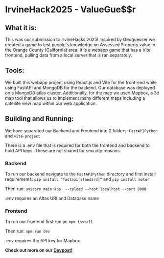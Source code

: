 # IrvineHack2025 - ValueGue$$r

## What it is:
This was our submission to IrvineHacks 2025! Inspired by Geoguesser we created a game to test people's knowledge on Assessed Property value in the Orange County (California) area. It is a webapp game that has a Vite frontend, pulling data from a local server that is ran separately.

## Tools:
We built this webapp project using React.js and Vite for the front-end while using FastAPI and MongoDB for the backend. Our database was deployed on a MongoDB atlas cluster. Additionally, for the map we used Mapbox, a 3d map tool that allows us to implement many different maps including a satellite view map within our web application.

## Building and Running:
We have separated our Backend and Frontend into 2 folders:
`FastAPIPython` and `vite-project`

There is a .env file that is required for both the frontend and backend to hold API keys. These are not shared for security reasons.

### Backend
To run our backend navigate to the `FastAPIPython` directory and first install requirements:
`pip install “fastapi[standard]”` and
`pip install motor`

Then run:
`uvicorn main:app  --reload --host localhost --port 8000`

.env requires an Altas URI and Database name

### Frontend
To run our frontend first run an `npm install`

Then run:
`npm run dev`

.env requires the API key for Mapbox

**Check out more on our [Devpost!](https://devpost.com/software/valueguessr)**
